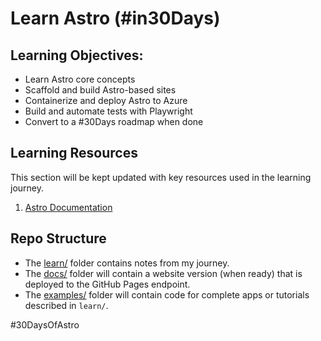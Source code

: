 # Learn Astro (#in30Days)

## Learning Objectives:
 - Learn Astro core concepts
 - Scaffold and build Astro-based sites
 - Containerize and deploy Astro to Azure
 - Build and automate tests with Playwright
 - Convert to a #30Days roadmap when done

## Learning Resources

This section will be kept updated with key resources used in the learning journey.

 1. [Astro Documentation](https://docs.astro.build/en/getting-started/)


## Repo Structure

 - The [learn/](./learn/) folder contains notes from my journey.
 - The [docs/](/docs/) folder will contain a website version (when ready) that is deployed to the GitHub Pages endpoint.
 - The [examples/](/examples/) folder will contain code for complete apps or tutorials described in `learn/`.

 #30DaysOfAstro
